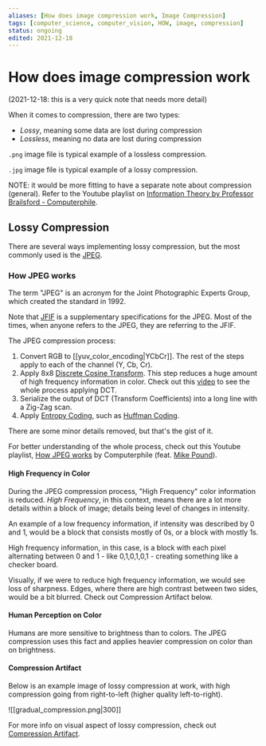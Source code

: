 ```yaml
---
aliases: [How does image compression work, Image Compression]
tags: [computer_science, computer_vision, HOW, image, compression]
status: ongoing
edited: 2021-12-18
---
```


# How does image compression work
(2021-12-18: this is a very quick note that needs more detail)

When it comes to compression, there are two types:
- _Lossy_, meaning some data are lost during compression
- _Lossless_, meaning no data are lost during compression

`.png` image file is typical example of a lossless compression.

`.jpg` image file is typical example of a lossy compression.

NOTE: it would be more fitting to have a separate note about compression (general). Refer to the Youtube playlist on [Information Theory by Professor Brailsford - Computerphile](https://www.youtube.com/playlist?list=PLzH6n4zXuckpKAj1_88VS-8Z6yn9zX_P6).

## Lossy Compression
There are several ways implementing lossy compression, but the most commonly used is the [JPEG](https://en.wikipedia.org/wiki/JPEG).

### How JPEG works
The term "JPEG" is an acronym for the Joint Photographic Experts Group, which created the standard in 1992.

Note that [JFIF](https://en.wikipedia.org/wiki/JPEG_File_Interchange_Format) is a supplementary specifications for the JPEG. Most of the times, when anyone refers to the JPEG, they are referring to the JFIF.

The JPEG compression process:
1. Convert RGB to [[yuv_color_encoding|YCbCr]]. The rest of the steps apply to each of the channel (Y, Cb, Cr).
2. Apply 8x8 [Discrete Cosine Transform](https://en.wikipedia.org/wiki/Discrete_cosine_transform). This step reduces a huge amount of high frequency information in color. Check out this [video](https://youtu.be/Q2aEzeMDHMA) to see the whole process applying DCT.
3. Serialize the output of DCT (Transform Coefficients) into a long line with a Zig-Zag scan.
4. Apply [Entropy Coding](https://en.wikipedia.org/wiki/Entropy_coding), such as [Huffman Coding](https://en.wikipedia.org/wiki/Huffman_coding).

There are some minor details removed, but that's the gist of it.

For better understanding of the whole process, check out this Youtube playlist, [How JPEG works](https://youtube.com/playlist?list=PLzH6n4zXuckoAod3z31QEST1ZaizBuNHh) by Computerphile (feat. [Mike Pound](https://en.wikipedia.org/wiki/Michael_Pound)).

#### High Frequency in Color
During the JPEG compression process, "High Frequency" color information is reduced. _High Frequency_, in this context, means there are a lot more details within a block of image; details being level of changes in intensity.

An example of a low frequency information, if intensity was described by 0 and 1, would be a block that consists mostly of 0s, or a block with mostly 1s.

High frequency information, in this case, is a block with each pixel alternating between 0 and 1 - like 0,1,0,1,0,1 - creating something like a checker board.

Visually, if we were to reduce high frequency information, we would see loss of sharpness. Edges, where there are high contrast between two sides, would be a bit blurred. Check out Compression Artifact below.

#### Human Perception on Color
Humans are more sensitive to brightness than to colors.
The JPEG compression uses this fact and applies heavier compression on color than on brightness.

#### Compression Artifact
Below is an example image of lossy compression at work, with high compression going from right-to-left (higher quality left-to-right).

![[gradual_compression.png|300]]

For more info on visual aspect of lossy compression, check out [Compression Artifact](https://en.wikipedia.org/wiki/Compression_artifact).